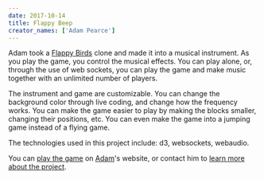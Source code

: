 ```yaml
---
date: 2017-10-14
title: Flappy Beep
creator_names: ['Adam Pearce']
---
```


Adam took a [Flappy Birds](http://flappybird.io) clone and made it into a musical instrument. As you play the game, you control the musical effects. You can play alone, or, through the use of web sockets, you can play the game and make music together with an unlimited number of players.

The instrument and game are customizable. You can change the background color through live coding, and change how the frequency works. You can make the game easier to play by making the blocks smaller, changing their positions, etc. You can even make the game into a jumping game instead of a flying game. 

The technologies used in this project include:
d3, websockets, webaudio.

You can [play the game](roadtolarissa.com/flappy-beep) on [Adam](roadtolarissa.com/)'s website, or contact him to [learn more about the project](https://twitter.com/adamrpearce).
